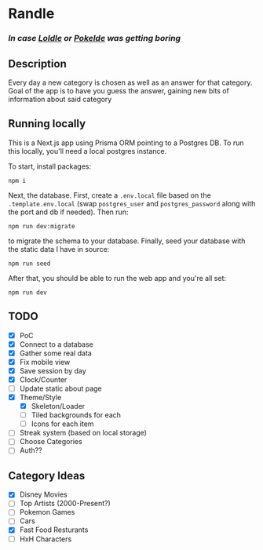 # Randle

### _In case [Loldle](https://loldle.net/) or [Pokelde](https://pokedle.gg/) was getting boring_

## Description

Every day a new category is chosen as well as an answer for that category. Goal of the app is to have you guess the answer, gaining new bits of information about said category

## Running locally

This is a Next.js app using Prisma ORM pointing to a Postgres DB. To run this locally, you'll need a local postgres instance.

To start, install packages:

```
npm i
```

Next, the database. First, create a `.env.local` file based on the `.template.env.local` (swap `postgres_user` and `postgres_password` along with the port and db if needed). Then run:

```
npm run dev:migrate
```

to migrate the schema to your database. Finally, seed your database with the static data I have in source:

```
npm run seed
```

After that, you should be able to run the web app and you're all set:

```
npm run dev
```

## TODO

- [x] PoC
- [x] Connect to a database
- [x] Gather some real data
- [x] Fix mobile view
- [x] Save session by day
- [x] Clock/Counter
- [ ] Update static about page
- [x] Theme/Style
  - [x] Skeleton/Loader
  - [ ] Tiled backgrounds for each
  - [ ] Icons for each item
- [ ] Streak system (based on local storage)
- [ ] Choose Categories
- [ ] Auth??

## Category Ideas

- [x] Disney Movies
- [ ] Top Artists (2000-Present?)
- [ ] Pokemon Games
- [ ] Cars
- [x] Fast Food Resturants
- [ ] HxH Characters
